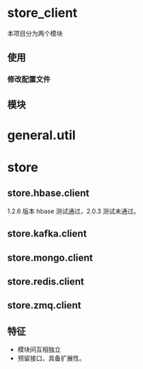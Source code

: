 # store_client
本项目分为两个模块
## 使用
### 修改配置文件

## 模块
# general.util

# store
## store.hbase.client
1.2.6 版本 hbase 测试通过，2.0.3 测试未通过。
## store.kafka.client
## store.mongo.client
## store.redis.client
## store.zmq.client
## 特征
* 模块间互相独立
* 预留接口，具备扩展性。


